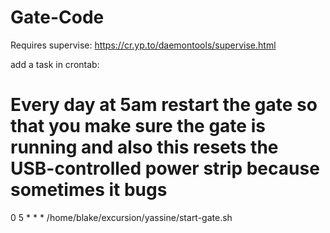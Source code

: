 # Gate-Code


Requires supervise: https://cr.yp.to/daemontools/supervise.html


add a task in crontab:
# Every day at 5am restart the gate so that you make sure the gate is running and also this resets the USB-controlled power strip because sometimes it bugs
0 5 * * * /home/blake/excursion/yassine/start-gate.sh
